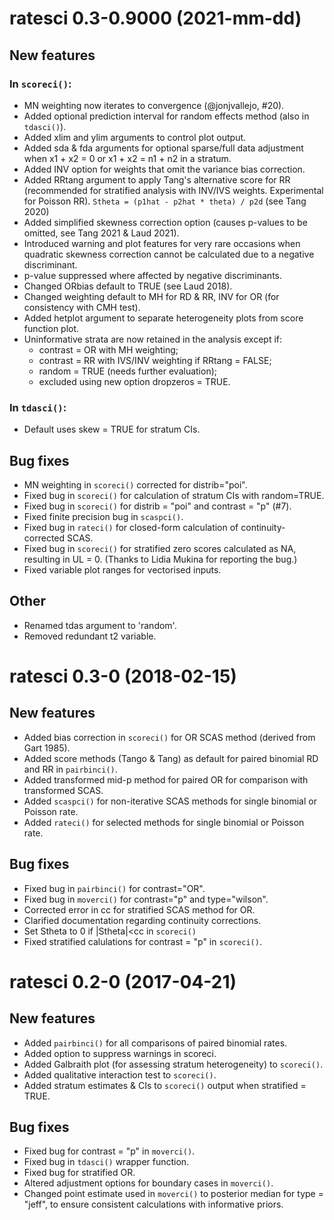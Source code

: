 # ratesci 0.3-0.9000 (2021-mm-dd)

## New features
### In `scoreci()`:
* MN weighting now iterates to convergence (@jonjvallejo, #20).
* Added optional prediction interval for random effects method (also in `tdasci()`).
* Added xlim and ylim arguments to control plot output.
* Added sda & fda arguments for optional sparse/full data adjustment 
    when x1 + x2 = 0 or x1 + x2 = n1 + n2 in a stratum.
* Added INV option for weights that omit the variance bias correction.
* Added RRtang argument to apply Tang's alternative score for RR (recommended 
for stratified analysis with INV/IVS weights. Experimental for Poisson RR).
    `Stheta = (p1hat - p2hat * theta) / p2d`  (see Tang 2020)
* Added simplified skewness correction option (causes p-values to be omitted, see Tang 2021 & Laud 2021).
* Introduced warning and plot features for very rare occasions when quadratic 
  skewness correction cannot be calculated due to a negative discriminant.
* p-value suppressed where affected by negative discriminants.
* Changed ORbias default to TRUE (see Laud 2018).
* Changed weighting default to MH for RD & RR, INV for OR (for consistency with CMH test).
* Added hetplot argument to separate heterogeneity plots from score function plot.
* Uninformative strata are now retained in the analysis except if: 
  * contrast = OR with MH weighting;
  * contrast = RR with IVS/INV weighting if RRtang = FALSE;
  * random = TRUE (needs further evaluation);
  * excluded using new option dropzeros = TRUE.
### In `tdasci()`:
* Default uses skew = TRUE for stratum CIs.

## Bug fixes
* MN weighting in `scoreci()` corrected for distrib="poi".
* Fixed bug in `scoreci()` for calculation of stratum CIs with random=TRUE.
* Fixed bug in `scoreci()` for distrib = "poi" and contrast = "p" (#7).
* Fixed finite precision bug in `scaspci()`.
* Fixed bug in `rateci()` for closed-form calculation of continuity-corrected SCAS.
* Fixed bug in `scoreci()` for stratified zero scores calculated as NA, resulting in UL = 0. (Thanks to Lidia Mukina for reporting the bug.)
* Fixed variable plot ranges for vectorised inputs.

## Other
* Renamed tdas argument to 'random'.
* Removed redundant t2 variable.

# ratesci 0.3-0 (2018-02-15)

## New features
* Added bias correction in `scoreci()` for OR SCAS method (derived from Gart 1985).
* Added score methods (Tango & Tang) as default for paired binomial RD and RR in `pairbinci()`.
* Added transformed mid-p method for paired OR for comparison with transformed SCAS.
* Added `scaspci()` for non-iterative SCAS methods for single binomial or Poisson rate.
* Added `rateci()` for selected methods for single binomial or Poisson rate.

## Bug fixes
* Fixed bug in `pairbinci()` for contrast="OR".
* Fixed bug in `moverci()` for contrast="p" and type="wilson".
* Corrected error in cc for stratified SCAS method for OR.
* Clarified documentation regarding continuity corrections.
* Set Stheta to 0 if |Stheta|<cc in `scoreci()`
* Fixed stratified calulations for contrast = "p" in `scoreci()`.

# ratesci 0.2-0 (2017-04-21)

## New features
* Added `pairbinci()` for all comparisons of paired binomial rates.
* Added option to suppress warnings in scoreci.
* Added Galbraith plot (for assessing stratum heterogeneity) to `scoreci()`.
* Added qualitative interaction test to `scoreci()`.
* Added stratum estimates & CIs to `scoreci()` output when stratified = TRUE.

## Bug fixes
* Fixed bug for contrast = "p" in `moverci()`.
* Fixed bug in `tdasci()` wrapper function.
* Fixed bug for stratified OR.
* Altered adjustment options for boundary cases in `moverci()`.
* Changed point estimate used in `moverci()` to posterior median for type = "jeff",
  to ensure consistent calculations with informative priors.
